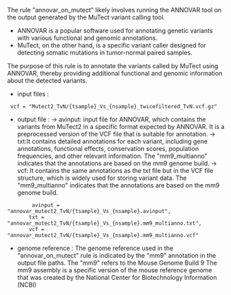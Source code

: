 The rule "annovar_on_mutect" likely involves running the ANNOVAR tool on the output generated by the MuTect variant calling tool.
- ANNOVAR is a popular software used for annotating genetic variants with various functional and genomic annotations. 
- MuTect, on the other hand, is a specific variant caller designed for detecting somatic mutations in tumor-normal paired samples.

The purpose of this rule is to annotate the variants called by MuTect using ANNOVAR, thereby providing additional functional and genomic information about the detected variants.
- input files :

```
 vcf = "Mutect2_TvN/{tsample}_Vs_{nsample}_twicefiltered_TvN.vcf.gz"
```
- output file :
-> avinput: input file for ANNOVAR, which contains the variants from MuTect2 in a specific format expected by ANNOVAR. It is a preprocessed version of the VCF file that is suitable for annotation.
-> txt:It contains detailed annotations for each variant, including gene annotations, functional effects, conservation scores, population frequencies, and other relevant information. The "mm9_multianno" indicates that the annotations are based on the mm9 genome build.
-> vcf: It contains the same annotations as the txt file but in the VCF file structure, which is widely used for storing variant data. The "mm9_multianno" indicates that the annotations are based on the mm9 genome build.

 ```
         avinput = "annovar_mutect2_TvN/{tsample}_Vs_{nsample}.avinput",
        txt = "annovar_mutect2_TvN/{tsample}_Vs_{nsample}.mm9_multianno.txt",
        vcf = "annovar_mutect2_TvN/{tsample}_Vs_{nsample}.mm9_multianno.vcf"

 ```
- genome reference :
 The genome reference used in the "annovar_on_mutect" rule is indicated by the "mm9" annotation in the output file paths. The "mm9" refers to the Mouse Genome Build 9
 The mm9 assembly is a specific version of the mouse reference genome that was created by the National Center for Biotechnology Information (NCBI)
